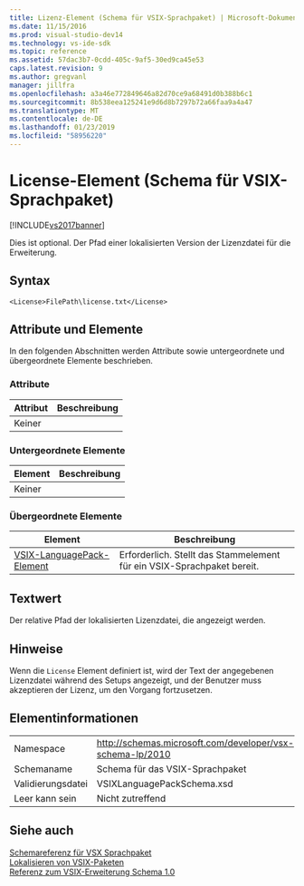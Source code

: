 ```yaml
---
title: Lizenz-Element (Schema für VSIX-Sprachpaket) | Microsoft-Dokumentation
ms.date: 11/15/2016
ms.prod: visual-studio-dev14
ms.technology: vs-ide-sdk
ms.topic: reference
ms.assetid: 57dac3b7-0cdd-405c-9af5-30ed9ca45e53
caps.latest.revision: 9
ms.author: gregvanl
manager: jillfra
ms.openlocfilehash: a3a46e772849646a82d70ce9a68491d0b388b6c1
ms.sourcegitcommit: 8b538eea125241e9d6d8b7297b72a66faa9a4a47
ms.translationtype: MT
ms.contentlocale: de-DE
ms.lasthandoff: 01/23/2019
ms.locfileid: "58956220"
---
```

# <a name="license-element-vsix-language-pack-schema"></a>License-Element (Schema für VSIX-Sprachpaket)
[!INCLUDE[vs2017banner](../includes/vs2017banner.md)]

Dies ist optional. Der Pfad einer lokalisierten Version der Lizenzdatei für die Erweiterung.  
  
## <a name="syntax"></a>Syntax  
  
```  
<License>FilePath\license.txt</License>  
```  
  
## <a name="attributes-and-elements"></a>Attribute und Elemente  
 In den folgenden Abschnitten werden Attribute sowie untergeordnete und übergeordnete Elemente beschrieben.  
  
### <a name="attributes"></a>Attribute  
  
|Attribut|Beschreibung|  
|---------------|-----------------|  
|Keiner||  
  
### <a name="child-elements"></a>Untergeordnete Elemente  
  
|Element|Beschreibung|  
|-------------|-----------------|  
|Keiner||  
  
### <a name="parent-elements"></a>Übergeordnete Elemente  
  
|Element|Beschreibung|  
|-------------|-----------------|  
|[VSIX-LanguagePack-Element](../extensibility/vsixlanguagepack-element-vsix-language-pack-schema.md)|Erforderlich. Stellt das Stammelement für ein VSIX-Sprachpaket bereit.|  
  
## <a name="text-value"></a>Textwert  
 Der relative Pfad der lokalisierten Lizenzdatei, die angezeigt werden.  
  
## <a name="remarks"></a>Hinweise  
 Wenn die `License` Element definiert ist, wird der Text der angegebenen Lizenzdatei während des Setups angezeigt, und der Benutzer muss akzeptieren der Lizenz, um den Vorgang fortzusetzen.  
  
## <a name="element-information"></a>Elementinformationen  
  
|                 |                                                           |
|-----------------|-----------------------------------------------------------|
|    Namespace    | http://schemas.microsoft.com/developer/vsx-schema-lp/2010 |
|   Schemaname   |                 Schema für das VSIX-Sprachpaket                 |
| Validierungsdatei |                VSIXLanguagePackSchema.xsd                 |
|  Leer kann sein   |                      Nicht zutreffend                       |
  
## <a name="see-also"></a>Siehe auch  
 [Schemareferenz für VSX Sprachpaket](../extensibility/vsx-language-pack-schema-reference.md)   
 [Lokalisieren von VSIX-Paketen](../extensibility/localizing-vsix-packages.md)   
 [Referenz zum VSIX-Erweiterung Schema 1.0](http://msdn.microsoft.com/76e410ec-b1fb-4652-ac98-4a4c52e09a2b)

